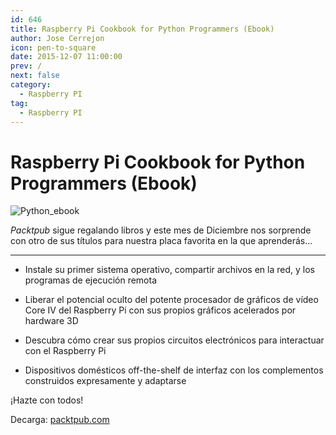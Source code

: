 ```yaml
---
id: 646
title: Raspberry Pi Cookbook for Python Programmers (Ebook)
author: Jose Cerrejon
icon: pen-to-square
date: 2015-12-07 11:00:00
prev: /
next: false
category:
  - Raspberry PI
tag:
  - Raspberry PI
---
```


# Raspberry Pi Cookbook for Python Programmers (Ebook)

![Python_ebook](/images/2015/12/rpi%20python.png)

*Packtpub* sigue regalando libros y este mes de Diciembre nos sorprende con otro de sus títulos para nuestra placa favorita en la que aprenderás...

- - -
* Instale su primer sistema operativo, compartir archivos en la red, y los programas de ejecución remota

* Liberar el potencial oculto del potente procesador de gráficos de vídeo Core IV del Raspberry Pi con sus propios gráficos acelerados por hardware 3D

* Descubra cómo crear sus propios circuitos electrónicos para interactuar con el Raspberry Pi

* Dispositivos domésticos off-the-shelf de interfaz con los complementos construidos expresamente y adaptarse

¡Hazte con todos!

Decarga: [packtpub.com](https://www.packtpub.com/packt/offers/free-learning)
